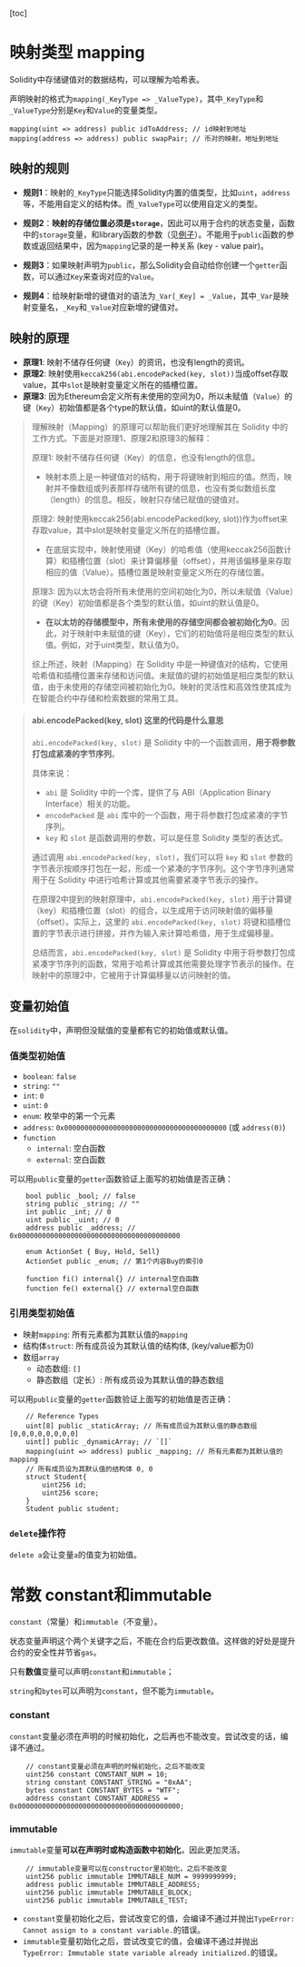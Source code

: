 [toc]

# 映射类型 mapping

Solidity中存储键值对的数据结构，可以理解为哈希表。

声明映射的格式为`mapping(_KeyType => _ValueType)`，其中`_KeyType`和`_ValueType`分别是`Key`和`Value`的变量类型。

```
mapping(uint => address) public idToAddress; // id映射到地址
mapping(address => address) public swapPair; // 币对的映射，地址到地址
```

## 映射的规则

- **规则1**：映射的`_KeyType`只能选择Solidity内置的值类型，比如`uint`，`address`等，不能用自定义的结构体。而`_ValueType`可以使用自定义的类型。

- **规则2**：**映射的存储位置必须是`storage`**，因此可以用于合约的状态变量，函数中的`storage`变量，和library函数的参数（见[例子](https://github.com/ethereum/solidity/issues/4635)）。不能用于`public`函数的参数或返回结果中，因为`mapping`记录的是一种关系 (key - value pair)。

- **规则3**：如果映射声明为`public`，那么Solidity会自动给你创建一个`getter`函数，可以通过`Key`来查询对应的`Value`。
- **规则4**：给映射新增的键值对的语法为`_Var[_Key] = _Value`，其中`_Var`是映射变量名，`_Key`和`_Value`对应新增的键值对。

## 映射的原理

- **原理1**: 映射不储存任何键（`Key`）的资讯，也没有length的资讯。
- **原理2**: 映射使用`keccak256(abi.encodePacked(key, slot))`当成offset存取value，其中`slot`是映射变量定义所在的插槽位置。
- **原理3**: 因为Ethereum会定义所有未使用的空间为0，所以未赋值（`Value`）的键（`Key`）初始值都是各个type的默认值，如uint的默认值是0。

> 理解映射（Mapping）的原理可以帮助我们更好地理解其在 Solidity 中的工作方式。下面是对原理1、原理2和原理3的解释：
>
> 原理1: 映射不储存任何键（Key）的信息，也没有length的信息。
> - 映射本质上是一种键值对的结构，用于将键映射到相应的值。然而，映射并不像数组或列表那样存储所有键的信息，也没有类似数组长度（length）的信息。相反，映射只存储已赋值的键值对。
>
> 原理2: 映射使用keccak256(abi.encodePacked(key, slot))作为offset来存取value，其中slot是映射变量定义所在的插槽位置。
> - 在底层实现中，映射使用键（Key）的哈希值（使用keccak256函数计算）和插槽位置（slot）来计算偏移量（offset），并用该偏移量来存取相应的值（Value）。插槽位置是映射变量定义所在的存储位置。
>
> 原理3: 因为以太坊会将所有未使用的空间初始化为0，所以未赋值（Value）的键（Key）初始值都是各个类型的默认值，如uint的默认值是0。
> - **在以太坊的存储模型中，所有未使用的存储空间都会被初始化为0**。因此，对于映射中未赋值的键（Key），它们的初始值将是相应类型的默认值。例如，对于uint类型，默认值为0。
>
> 综上所述，映射（Mapping）在 Solidity 中是一种键值对的结构，它使用哈希值和插槽位置来存储和访问值。未赋值的键的初始值是相应类型的默认值，由于未使用的存储空间被初始化为0。映射的灵活性和高效性使其成为在智能合约中存储和检索数据的常用工具。



> #### abi.encodePacked(key, slot) 这里的代码是什么意思
>
> `abi.encodePacked(key, slot)` 是 Solidity 中的一个函数调用，**用于将参数打包成紧凑的字节序列**。
>
> 具体来说：
> - `abi` 是 Solidity 中的一个库，提供了与 ABI（Application Binary Interface）相关的功能。
> - `encodePacked` 是 `abi` 库中的一个函数，用于将参数打包成紧凑的字节序列。
> - `key` 和 `slot` 是函数调用的参数，可以是任意 Solidity 类型的表达式。
>
> 通过调用 `abi.encodePacked(key, slot)`，我们可以将 `key` 和 `slot` 参数的字节表示按顺序打包在一起，形成一个紧凑的字节序列。这个字节序列通常用于在 Solidity 中进行哈希计算或其他需要紧凑字节表示的操作。
>
> 在原理2中提到的映射原理中，`abi.encodePacked(key, slot)` 用于计算键（key）和插槽位置（slot）的组合，以生成用于访问映射值的偏移量（offset）。实际上，这里的 `abi.encodePacked(key, slot)` 将键和插槽位置的字节表示进行拼接，并作为输入来计算哈希值，用于生成偏移量。
>
> 总结而言，`abi.encodePacked(key, slot)` 是 Solidity 中用于将参数打包成紧凑字节序列的函数，常用于哈希计算或其他需要处理字节表示的操作。在映射中的原理2中，它被用于计算偏移量以访问映射的值。



## 变量初始值

在`solidity`中，声明但没赋值的变量都有它的初始值或默认值。

### 值类型初始值

- `boolean`: `false`
- `string`: `""`
- `int`: `0`
- `uint`: `0`
- `enum`: 枚举中的第一个元素
- `address`: `0x0000000000000000000000000000000000000000` (或 `address(0)`)
- `function`
  - `internal`: 空白函数
  - `external`: 空白函数

可以用`public`变量的`getter`函数验证上面写的初始值是否正确：

```
    bool public _bool; // false
    string public _string; // ""
    int public _int; // 0
    uint public _uint; // 0
    address public _address; // 0x0000000000000000000000000000000000000000

    enum ActionSet { Buy, Hold, Sell}
    ActionSet public _enum; // 第1个内容Buy的索引0

    function fi() internal{} // internal空白函数
    function fe() external{} // external空白函数 
```

### 引用类型初始值

- 映射`mapping`: 所有元素都为其默认值的`mapping`
- 结构体`struct`: 所有成员设为其默认值的结构体, (key/value都为0)
- 数组`array`
  - 动态数组: `[]`
  - 静态数组（定长）: 所有成员设为其默认值的静态数组

可以用`public`变量的`getter`函数验证上面写的初始值是否正确：

```solidity
    // Reference Types
    uint[8] public _staticArray; // 所有成员设为其默认值的静态数组[0,0,0,0,0,0,0,0]
    uint[] public _dynamicArray; // `[]`
    mapping(uint => address) public _mapping; // 所有元素都为其默认值的mapping
    // 所有成员设为其默认值的结构体 0, 0
    struct Student{
        uint256 id;
        uint256 score; 
    }
    Student public student;
```

### `delete`操作符

`delete a`会让变量`a`的值变为初始值。



# 常数 constant和immutable

`constant`（常量）和`immutable`（不变量）。

状态变量声明这个两个关键字之后，不能在合约后更改数值。这样做的好处是提升合约的安全性并节省`gas`。

只有**数值**变量可以声明`constant`和`immutable`；

`string`和`bytes`可以声明为`constant`，但不能为`immutable`。

### constant

`constant`变量必须在声明的时候初始化，之后再也不能改变。尝试改变的话，编译不通过。

```
    // constant变量必须在声明的时候初始化，之后不能改变
    uint256 constant CONSTANT_NUM = 10;
    string constant CONSTANT_STRING = "0xAA";
    bytes constant CONSTANT_BYTES = "WTF";
    address constant CONSTANT_ADDRESS = 0x0000000000000000000000000000000000000000;
```

### immutable

`immutable`变量**可以在声明时或构造函数中初始化**，因此更加灵活。

```
    // immutable变量可以在constructor里初始化，之后不能改变
    uint256 public immutable IMMUTABLE_NUM = 9999999999;
    address public immutable IMMUTABLE_ADDRESS;
    uint256 public immutable IMMUTABLE_BLOCK;
    uint256 public immutable IMMUTABLE_TEST;
```

- `constant`变量初始化之后，尝试改变它的值，会编译不通过并抛出`TypeError: Cannot assign to a constant variable.`的错误。
- `immutable`变量初始化之后，尝试改变它的值，会编译不通过并抛出`TypeError: Immutable state variable already initialized.`的错误。